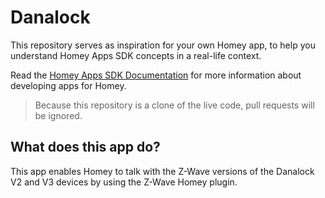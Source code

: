 # Danalock
This repository serves as inspiration for your own Homey app, to help you understand Homey Apps SDK concepts in a real-life context.

Read the [Homey Apps SDK Documentation](https://apps.developer.homey.app) for more information about developing apps for Homey.

> Because this repository is a clone of the live code, pull requests will be ignored.

## What does this app do?
This app enables Homey to talk with the Z-Wave versions of the Danalock V2 and V3 devices by using the Z-Wave Homey plugin.
